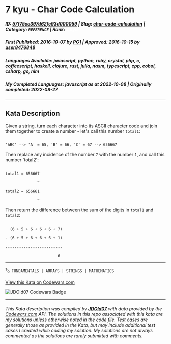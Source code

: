 # 7 kyu - Char Code Calculation

##### **ID**: [57f75cc397d62fc93d000059](https://www.codewars.com/kata/57f75cc397d62fc93d000059) | **Slug**: [char-code-calculation](https://www.codewars.com/kata/57f75cc397d62fc93d000059) | **Category**: `REFERENCE` | **Rank**: <span style="color:white">7 kyu</span>

##### **First Published**: 2016-10-07 ***by*** [PG1](https://www.codewars.com/users/PG1) | **Approved**: 2016-10-15 ***by*** [user8476848](https://www.codewars.com/users/user8476848)

##### **Languages Available**: javascript, python, ruby, crystal, php, c, coffeescript, haskell, clojure, rust, julia, nasm, typescript, cpp, cobol, csharp, go, nim

##### **My Completed Languages**: javascript ***as at*** 2022-10-08 | **Originally completed**: 2022-08-27

---

## Kata Description


Given a string, turn each character into its ASCII character code and join them together to create a number - let's call this number `total1`:



```

'ABC' --> 'A' = 65, 'B' = 66, 'C' = 67 --> 656667

```



Then replace any incidence of the number `7` with the number `1`, and call this number 'total2':

```

total1 = 656667

              ^

total2 = 656661

              ^

```



Then return the difference between the sum of the digits in `total1` and `total2`:



```

  (6 + 5 + 6 + 6 + 6 + 7)

- (6 + 5 + 6 + 6 + 6 + 1)

-------------------------

                       6

```



---


🏷 `FUNDAMENTALS | ARRAYS | STRINGS | MATHEMATICS`


[View this Kata on Codewars.com](https://www.codewars.com/kata/57f75cc397d62fc93d000059)

![](https://www.codewars.com/users/jdold07/badges/large "JDOld07 Codewars Badge")

---

###### *This Kata description was compiled by [**JDOld07**](https://tpstech.dev) with data provided by the [Codewars.com](https://www.codewars.com) API.  The solutions in this repo associated with this kata are my solutions unless otherwise noted in the code file.  Test cases are generally those as provided in the Kata, but may include additional test cases I created while coding my solution.  My solutions are not always commented as the solutions are rarely submitted with comments.*
